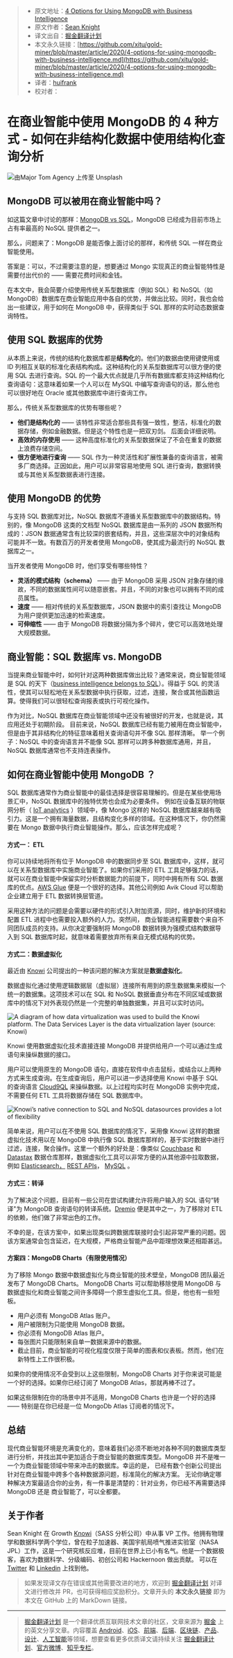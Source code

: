 > * 原文地址：[4 Options for Using MongoDB with Business Intelligence](https://levelup.gitconnected.com/4-options-for-using-mongodb-with-business-intelligence-ec278738b5d2)
> * 原文作者：[Sean Knight](https://medium.com/@sean_24930)
> * 译文出自：[掘金翻译计划](https://github.com/xitu/gold-miner)
> * 本文永久链接：[https://github.com/xitu/gold-miner/blob/master/article/2020/4-options-for-using-mongodb-with-business-intelligence.md](https://github.com/xitu/gold-miner/blob/master/article/2020/4-options-for-using-mongodb-with-business-intelligence.md)
> * 译者：[huifrank](https://github.com/huifrank)
> * 校对者：

# 在商业智能中使用 MongoDB 的 4 种方式 - 如何在非结构化数据中使用结构化查询分析

![由[Major Tom Agency](https://unsplash.com/@majortomagency?utm_source=medium&utm_medium=referral) 上传至 [Unsplash](https://unsplash.com?utm_source=medium&utm_medium=referral)](https://cdn-images-1.medium.com/max/2134/0*tm1VLFJIPTSFjBcw)

##  MongoDB 可以被用在商业智能中吗？

如这篇文章中讨论的那样：[MongoDB vs SQL](https://www.knowi.com/blog/mongodb-vs-sql/)，MongoDB 已经成为目前市场上占有率最高的 NoSQL 提供者之一。

那么，问题来了：MongoDB 是能否像上面讨论的那样，和传统 SQL 一样在商业智能使用。

答案是：可以，不过需要注意的是，想要通过 Mongo 实现真正的商业智能特性是需要付出代价的 —— 需要花费时间和金钱。

在本文中，我会简要介绍使用传统关系型数据库（例如 SQL）和 NoSQL（如 MongoDB）数据库在商业智能应用中各自的优势，并做出比较。同时，我也会给出一些建议，用于如何在 MongoDB 中，获得类似于 SQL 那样的实时动态数据查询特性。

## 使用 SQL 数据库的优势

从本质上来说，传统的结构化数据库都是**结构化**的。他们的数据由使用键使用或 ID 列相互关联的标准化表结构构成。这种结构化的关系型数据库可以很方便的使用 SQL 去进行查询。SQL 的一个最大优点就是几乎所有数据库都支持这种结构化查询语句：这意味着如果一个人可以在 MySQL 中编写查询语句的话，那么他也可以很好地在 Oracle 或其他数据库中进行查询工作。

那么，传统关系型数据库的优势有哪些呢？

* **他们是结构化的** —— 该特性非常适合那些具有强一致性，整洁，标准化的数据存储，例如金融数据。但是这个特性也是一把双刃剑。 后面会详细说明。
* **高效的内存使用** ——  这种高度标准化的关系型数据保证了不会在重复的数据上浪费存储空间。
* **很方便地进行查询** —— SQL 作为一种灵活性和扩展性兼备的查询语言，被需多厂商选择。正因如此，用户可以非常容易地使用 SQL 进行查询，数据转换或与其他关系型数据表进行连接。

## 使用 MongoDB 的优势

与支持 SQL 数据库对比，NoSQL 数据库不遵循关系型数据库中的数据结构。特别的，像 MongoDB 这类的文档型 NoSQL 数据库是由一系列的 JSON 数据所构成的：JSON 数据通常含有比较深的嵌套结构，并且，这些深层次中的对象结构可能并不一致。有数百万的开发者使用 MongoDB，使其成为最流行的 NoSQL 数据库之一。

当开发者使用 MongoDB 时，他们享受有哪些特性？

* **灵活的模式结构（schema）** —— 由于 MongoDB 采用 JSON 对象存储的缘故，不同的数据属性间可以随意嵌套。并且，不同的对象也可以拥有不同的成员属性。
* **速度** —— 相对传统的关系型数据库，JSON 数据中的索引查找让 MongoDB 为用户提供更加迅速的检索速度。
* **可伸缩性** —— 由于 MongoDB 将数据分隔为多个碎片，使它可以高效地处理大规模数据。

## 商业智能：SQL 数据库 vs. MongoDB

当提来商业智能中时，如何针对这两种数据库做出比较？通常来说，商业智能领域是 SQL 的天下（[business intelligence belongs to SQL](https://www.knowi.com/mysql)）。得益于 SQL 的灵活性，使其可以轻松地在关系型数据中执行获取，过滤，连接，聚合或其他函数运算。使得我们可以很轻松查询报表或执行可视化操作。

作为对比，NoSQL 数据库在商业智能领域中还没有被很好的开发，也就是说，其应用还处于初期阶段。 目前来说，NoSQL 数据库已经有能力被用在商业智能中，但是由于其非结构化的特征意味着相关查询语句并不像 SQL 那样清晰。 举一个例子：NoSQL 中的查询语言并不能像 SQL 那样可以跨多种数据库通用，并且，NoSQL 数据库通常也不支持连表操作。

## 如何在商业智能中使用 MongoDB ？

SQL 数据库通常作为商业智能中的最佳选择是很容易理解的。但是在某些使用场景汇中，NoSQL 数据库中的独特优势也会成为必要条件。 例如在设备互联的物联网分析（ [IoT analytics](https://www.knowi.com/solution/iot-analytics/) ）领域中，像 Mongo 这样的 NoSQL 数据库越来越有吸引力。这是一个拥有海量数据，且结构变化多样的领域。在这种情况下，你仍然需要在 Mongo 数据中执行商业智能操作。那么，应该怎样完成呢？ 

#### 方式一： ETL

你可以持续地将所有位于 MongoDB 中的数据同步至 SQL 数据库中，这样，就可以在关系型数据库中实施商业智能了。如果你们采用的 ETL 工具足够强力的话，就可以在商业智能中保留实时分析数据能力的前提下，同时中拥有所有 SQL 数据库的优点。[AWS Glue](https://www.knowi.com/blog/aws-glue-etl/) 便是一个很好的选择。其他公司例如 Avik Cloud 可以帮助企业建立用于 ETL 数据转换层管道。

采用这种方法的问题是会需要以硬件的形式引入附加资源，同时，维护新的环境和配置 ETL 进程中也需要投入额外的人力。突然间， 商业智能进程需要数个来自不同团队成员的支持。从你决定要强制将 MongoDB 数据转换为强模式结构数据导入到 SQL 数据库时起，就意味着需要放弃所有来自无模式结构的优势。

#### 方式二：数据虚拟化

最近由 [Knowi](https://www.knowi.com) 公司提出的一种该问题的解决方案就是**数据虚拟化**。

数据虚拟化通过使用逻辑数据层（虚拟层）连接所有用到的原生数据集来模拟一个统一的数据集。这项技术可以在 SQL 和 NoSQL 数据垂直分布在不同区域或数据库中的情况下对外表现仍然是一个完整的单独数据集，并且可以实时访问。

![A diagram of how data virtualization was used to build the Knowi platform. The Data Services Layer is the data virtualization layer (source: [Knowi](https://www.knowi.com/why-knowi))](https://cdn-images-1.medium.com/max/3852/1*RtDIXrYGtUehJW_aT6GLWQ.png)

Knowi 使用数据虚拟化技术直接连接 MongoDB 并提供给用户一个可以通过生成语句来操纵数据的接口。

用户可以使用原生的 MongoDB 语句，直接在软件中点击鼠标，或结合以上两种方式来生成查询。在生成查询后，用户可以进一步选择使用 Knowi 中基于 SQL 的查询语言  [Cloud9QL](https://www.knowi.com/docs/cloud9QL.html) 来操纵数据。以上过程均实时在 MongoDB 实例中完成，不需要任何 ETL 工具将数据存储在 SQL 数据库中。

![Knowi’s native connection to SQL and NoSQL datasources provides a lot of flexibility](https://cdn-images-1.medium.com/max/2560/0*AJt8XmCOk3hG6fu8)

简单来说，用户可以在不使用 SQL 数据库的情况下，采用像 Knowi 这样的数据虚拟化技术用以在 MongoDB 中执行像 SQL 数据库那样的，基于实时数据中进行过滤，连接，聚合操作。这里一个额外的好处是：像类似 [Couchbase](https://www.knowi.com/couchbase) 和 [Datastax](https://www.knowi.com/datastax-enterprise-analytics) 数据仓库那样，数据虚拟化工具可以非常方便的从其他源中拉取数据，例如 [Elasticsearch，](https://www.knowi.com/elasticsearch-analytics) [REST APIs](https://www.knowi.com/rest-api)， [MySQL](https://www.knowi.com/mysql) 。

#### 方式三：转译

为了解决这个问题，目前有一些公司在尝试构建允许将用户输入的 SQL 语句“转译"为 MongoDB 查询语句的转译系统。[Dremio](https://www.dremio.com/) 便是其中之一，为了移除对 ETL 的依赖，他们做了非常出色的工作。

不幸的是，在该方案中，如果出现类似跨数据库联接时会引起非常严重的问题。因该方案通常会包含延迟，在大规模，严格商业智能产品中距理想效果还相距甚远。

#### 方案四：MongoDB Charts（有限使用情况）

为了移除 Mongo 数据中数据虚拟化与商业智能的技术壁垒，MongoDB 团队最近发布了 MongoDB Charts。 MongoDB Charts 可以帮助移除使用 MongoDB 与数据虚拟化和商业智能之间许多障碍一个原生虚拟化工具。但是，他也有一些短板。

* 用户必须有 MongoDB Atlas 账户。
* 用户被限制为只能使用 MongoDB 数据。
* 你必须有 MongoDB Atlas 账户。
* 每张图片只能限制来自单一数据来源中的数据。
* 截止目前，商业智能的可视化程度仅限于简单的图表和仪表板。然而，他们在新特性上工作很积极。

如果你的使用情况不会受到以上这些限制，MongoDB Charts 对于你来说可能是一个好的选择。如果你已经订阅了 MongoDB Atlas，那就再棒不过了。

如果这些限制在你的场景中并不适用，MongoDB Charts 也许是一个好的选择 —— 特别是在你已经是一位 MongoDb Atlas 订阅者的情况下。

## 总结

现代商业智能环境是充满变化的，意味着我们必须不断地对各种不同的数据库类型进行分析，并找出其中更加适合于商业智能的数据库类型。MongoDB 并不是唯一一个为商业智能领域中带来冲击的数据库。幸运的是， 已经有数个创新公司提出针对在商业智能中跨多个各种数据源问题，标准简化的解决方案。 无论你确定哪种解决方案最适合你的业务，有一件事是清楚的：针对业务，你已经不再需要选择 MongoDB 还是 商业智能了，可以全都要。

## 关于作者

Sean Knight 在 Growth [Knowi](https://www.knowi.com/)（SASS 分析公司）中从事 VP 工作。他拥有物理学和数据科学两个学位，曾在粒子加速器、美国宇航局喷气推进实验室（NASA JPL）工作，这是一个研究核反应堆，目前在世界上已小有名气。他是一个数据极客，喜欢为数据科学、分级编码、初创公司和 Hackernoon 做出贡献。
可以在 [Twitter](https://twitter.com/SeanLikesData) 和 [Linkedin](https://www.linkedin.com/in/seanlikesdata/) 上找到他。

> 如果发现译文存在错误或其他需要改进的地方，欢迎到 [掘金翻译计划](https://github.com/xitu/gold-miner) 对译文进行修改并 PR，也可获得相应奖励积分。文章开头的 **本文永久链接** 即为本文在 GitHub 上的 MarkDown 链接。

---

> [掘金翻译计划](https://github.com/xitu/gold-miner) 是一个翻译优质互联网技术文章的社区，文章来源为 [掘金](https://juejin.im) 上的英文分享文章。内容覆盖 [Android](https://github.com/xitu/gold-miner#android)、[iOS](https://github.com/xitu/gold-miner#ios)、[前端](https://github.com/xitu/gold-miner#前端)、[后端](https://github.com/xitu/gold-miner#后端)、[区块链](https://github.com/xitu/gold-miner#区块链)、[产品](https://github.com/xitu/gold-miner#产品)、[设计](https://github.com/xitu/gold-miner#设计)、[人工智能](https://github.com/xitu/gold-miner#人工智能)等领域，想要查看更多优质译文请持续关注 [掘金翻译计划](https://github.com/xitu/gold-miner)、[官方微博](http://weibo.com/juejinfanyi)、[知乎专栏](https://zhuanlan.zhihu.com/juejinfanyi)。
